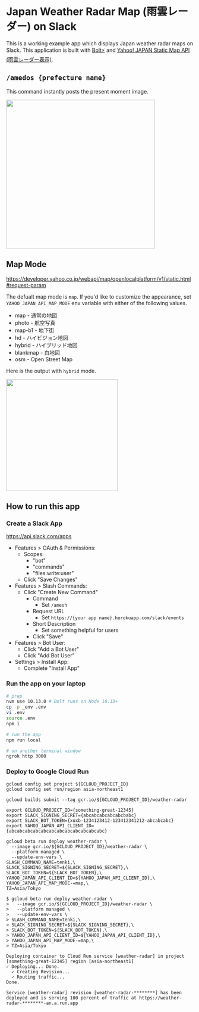 # Japan Weather Radar Map (雨雲レーダー) on Slack

This is a working example app which displays Japan weather radar maps on Slack. This application is built with [Bolt⚡️](https://github.com/SlackAPI/bolt) and [Yahoo! JAPAN Static Map API (雨雲レーダー表示)](https://developer.yahoo.co.jp/webapi/map/openlocalplatform/v1/static.html#exp_weather).

## `/amedos {prefecture name}`

This command instantly posts the present moment image.

<img src="https://raw.githubusercontent.com/seratch/slack-weather-radar-map/master/images/demo_amesh_tokyo_now.gif" height=400/>

## Map Mode

https://developer.yahoo.co.jp/webapi/map/openlocalplatform/v1/static.html#request-param

The defualt map mode is `map`. If you'd like to customize the appearance, set `YAHOO_JAPAN_API_MAP_MODE` env variable with either of the following values.

* map - 通常の地図
* photo - 航空写真
* map-b1 - 地下街
* hd - ハイビジョン地図
* hybrid - ハイブリッド地図
* blankmap - 白地図
* osm - Open Street Map

Here is the output with `hybrid` mode.

<img src="https://raw.githubusercontent.com/seratch/slack-weather-radar-map/master/images/demo_amesh_fukuoka_hybrid_mode.gif" height=300/>

## How to run this app

### Create a Slack App

https://api.slack.com/apps

* Features > OAuth & Permissions:
  * Scopes:
    * "bot"
    * "commands"
    * "files:write:user"
  * Click "Save Changes"
* Features > Slash Commands:
  * Click "Create New Command"
    * Command
      * Set `/amesh`
    * Request URL
      * Set `https://{your app name}.herokuapp.com/slack/events`
    * Short Description
      * Set something helpful for users
    * Click "Save"
* Features > Bot User:
  * Click "Add a Bot User"
  * Click "Add Bot User"
* Settings > Install App:
  * Complete "Install App"

### Run the app on your laptop

```bash
# prep
nvm use 10.13.0 # Bolt runs on Node 10.13+
cp -p _env .env
vi .env
source .env
npm i

# run the app
npm run local

# on another terminal window
ngrok http 3000
```

### Deploy to Google Cloud Run

```
gcloud config set project ${GCLOUD_PROJECT_ID}
gcloud config set run/region asia-northeast1

gcloud builds submit --tag gcr.io/${GCLOUD_PROJECT_ID}/weather-radar

export GCLOUD_PROJECT_ID={something-great-12345}
export SLACK_SIGNING_SECRET={abcabcabcabcabcbabc}
export SLACK_BOT_TOKEN={xoxb-1234123412-123412341212-abcabcabc}
export YAHOO_JAPAN_API_CLIENT_ID={abcabcabcabcabcabcabcabcabcabcabcabc}

gcloud beta run deploy weather-radar \
  --image gcr.io/${GCLOUD_PROJECT_ID}/weather-radar \
  --platform managed \
  --update-env-vars \
SLASH_COMMAND_NAME=tenki,\
SLACK_SIGNING_SECRET=${SLACK_SIGNING_SECRET},\
SLACK_BOT_TOKEN=${SLACK_BOT_TOKEN},\
YAHOO_JAPAN_API_CLIENT_ID=${YAHOO_JAPAN_API_CLIENT_ID},\
YAHOO_JAPAN_API_MAP_MODE-=map,\
TZ=Asia/Tokyo
```

```
$ gcloud beta run deploy weather-radar \
>   --image gcr.io/${GCLOUD_PROJECT_ID}/weather-radar \
>   --platform managed \
>   --update-env-vars \
> SLASH_COMMAND_NAME=tenki,\
> SLACK_SIGNING_SECRET=${SLACK_SIGNING_SECRET},\
> SLACK_BOT_TOKEN=${SLACK_BOT_TOKEN},\
> YAHOO_JAPAN_API_CLIENT_ID=${YAHOO_JAPAN_API_CLIENT_ID},\
> YAHOO_JAPAN_API_MAP_MODE-=map,\
> TZ=Asia/Tokyo

Deploying container to Cloud Run service [weather-radar] in project [something-great-12345] region [asia-northeast1]
✓ Deploying... Done.
  ✓ Creating Revision...
  ✓ Routing traffic...
Done.

Service [weather-radar] revision [weather-radar-********] has been deployed and is serving 100 percent of traffic at https://weather-radar-********-an.a.run.app
````
